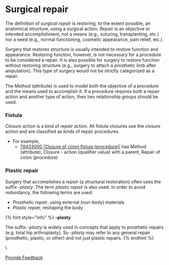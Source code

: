 # Surgical repair

The definition of _surgical repair_ is restoring, to the extent possible, an anatomical structure, using a surgical action. _Repair_ is an objective or intended accomplishment, not a means (e.g., suturing, transplanting, etc.) nor a need (e.g., normal functioning, cosmetic appearance, pain relief, etc.).

Surgery that restores structure is usually intended to restore function and appearance. Restoring function, however, is not necessary for a procedure to be considered a repair. It is also possible for surgery to restore function without restoring structure (e.g., surgery to attach a prosthetic limb after amputation). This type of surgery would not be strictly categorized as a repair.

The _Method_ (attribute) is used to model both the objective of a procedure and the means used to accomplish it. If a procedure requires both a repair action and another type of action, then two relationship groups should be used.

### Fistula <a href="#fistula" id="fistula"></a>

_Closure_ action is a kind of _repair_ actio&#x6E;_._ All fistula closures use the _closure_ action and are classified as kinds of repair procedures.&#x20;

* For example,
  * [79433000 |Closure of colon fistula (procedure)|](http://snomed.info/id/79433000) has Method (attribute), Closure - action (qualifier value) with a parent, Repair of colon (procedure)

### Plastic repair <a href="#plastic-repair" id="plastic-repair"></a>

Surgery that accomplishes a _repair_ (a structural restoration) often uses the suffix _-plasty_. The term _plastic repair_ is also used. In order to avoid redundancy, the following terms are use&#x64;_:_

* _Prosthetic repair_, using external (non-body) materials
* _Plastic repair,_ reshaping the body

{% hint style="info" %}
**-plasty**

The suffix _-plasty_ is widely used in concepts that apply to prosthetic repairs (e.g. total hip arthroplasty).  So -_plasty_ may refer to any general repair (prosthetic, plastic, or other) and not just plastic repairs.
{% endhint %}

&#x20;

\






<a href="https://docs.google.com/forms/d/e/1FAIpQLScTmbZIf0UEQwYDkY27EEWBkaiYkHSbR0_9DmFrMLXoQLyL7Q/viewform?usp=pp_url&entry.1767247133=SCT+Editorial+Guide&entry.670899847=Surgical%20repair" class="button primary">Provide Feedback</a>
